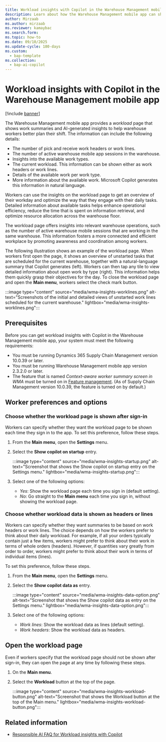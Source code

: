 ```yaml
---
title: Workload insights with Copilot in the Warehouse Management mobile app
description: Learn about how the Warehouse Management mobile app can show AI-generated insights to warehouse workers to help them better plan their shift.
author: Mirzaab
ms.author: mirzaab
ms.reviewer: kamaybac
ms.search.form:
ms.topic: how-to
ms.date: 09/10/2025
ms.update-cycle: 180-days
ms.custom: 
  - bap-template
ms.collection:
  - bap-ai-copilot
---
```


# Workload insights with Copilot in the Warehouse Management mobile app

[!include [banner](../includes/banner.md)]

The Warehouse Management mobile app provides a *workload* page that shows work summaries and AI-generated insights to help warehouse workers better plan their shift. The information can include the following details:

- The number of pick and receive work headers or work lines.
- The number of active warehouse mobile app sessions in the warehouse.
- Insights into the available work types.
- The current workload. This information can be shown either as work headers or work lines.
- Details of the available work per work type.
- More information about the available work. Microsoft Copilot generates this information in natural language.

Workers can use the insights on the workload page to get an overview of their workday and optimize the way that they engage with their daily tasks. Detailed information about available tasks helps enhance operational efficiency, reduce the time that is spent on information retrieval, and optimize resource allocation across the warehouse floor.

The workload page offers insights into relevant warehouse operations, such as the number of active warehouse mobile sessions that are working in the same warehouse. This information fosters a more connected and efficient workplace by promoting awareness and coordination among workers.

The following illustration shows an example of the workload page. When workers first open the page, it shows an overview of unstarted tasks that are scheduled for the current warehouse, together with a natural-language summary that Copilot generates (left). Workers can then tap any tile to view detailed information about open work by type (right). This information helps them quickly grasp their objectives for the day. To close the workload page and open the **Main menu**, workers select the check mark button.

:::image type="content" source="media/wma-insights-worklines.png" alt-text="Screenshots of the initial and detailed views of unstarted work lines scheduled for the current warehouse." lightbox="media/wma-insights-worklines.png":::

## Prerequisites

Before you can get workload insights with Copilot in the Warehouse Management mobile app, your system must meet the following requirements:

- You must be running Dynamics 365 Supply Chain Management version 10.0.39 or later.
- You must be running Warehouse Management mobile app version 2.3.2.0 or later.
- The feature that is named *Context-aware worker summary screen in WMA* must be turned on in [Feature management](../../fin-ops-core/fin-ops/get-started/feature-management/feature-management-overview.md). (As of Supply Chain Management version 10.0.39, the feature is turned on by default.)

## Worker preferences and options

### Choose whether the workload page is shown after sign-in

Workers can specify whether they want the workload page to be shown each time they sign in to the app. To set this preference, follow these steps.

1. From the **Main menu**, open the **Settings** menu.
1. Select the **Show copilot on startup** entry.

    :::image type="content" source="media/wma-insights-startup.png" alt-text="Screenshot that shows the Show copilot on startup entry on the Settings menu." lightbox="media/wma-insights-startup.png":::

1. Select one of the following options:

    - *Yes*: Show the workload page each time you sign in (default setting).
    - *No*: Go straight to the **Main menu** each time you sign in, without showing the workload page.

### Choose whether workload data is shown as headers or lines

Workers can specify whether they want summaries to be based on work headers or work lines. The choice depends on how the workers prefer to think about their daily workload. For example, if all your orders typically contain just a few items, workers might prefer to think about their work in terms of whole orders (headers). However, if quantities vary greatly from order to order, workers might prefer to think about their work in terms of individual items (lines).

To set this preference, follow these steps.

1. From the **Main menu**, open the **Settings** menu.
1. Select the **Show copilot data as** entry.

    :::image type="content" source="media/wma-insights-data-option.png" alt-text="Screenshot that shows the Show copilot data as entry on the Settings menu." lightbox="media/wma-insights-data-option.png":::

1. Select one of the following options:

    - *Work lines*: Show the workload data as lines (default setting).
    - *Work headers*: Show the workload data as headers.

## Open the workload page

Even if workers specify that the workload page should not be shown after sign-in, they can open the page at any time by following these steps.

1. On the **Main menu**.
1. Select the **Workload** button at the top of the page.

    :::image type="content" source="media/wma-insights-workload-button.png" alt-text="Screenshot that shows the Workload button at the top of the Main menu." lightbox="media/wma-insights-workload-button.png":::

## Related information

- [Responsible AI FAQ for Workload insights with Copilot](../faq-wma-copilot.md)
